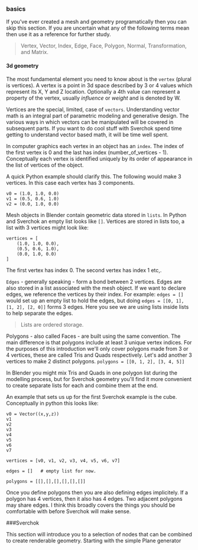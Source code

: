 ### basics

If you've ever created a mesh and geometry programatically then you can skip this section. If you are uncertain what any of the following terms mean then use it as a reference for further study. 

> Vertex, Vector, Index, Edge, Face, Polygon, Normal, Transformation, and Matrix.

#### 3d geometry  
  
The most fundamental element you need to know about is the `vertex` (plural is vertices). A vertex is a point in 3d space described by 3 or 4 values which represent its X, Y and Z location. Optionally a 4th value can represent a property of the vertex, usually _influence_ or _weight_ and is denoted by W.  
  
Vertices are the special, limited, case of `vectors`. Understanding vector math is an integral part of parametric modeling and generative design. The various ways in which vectors can be manipulated will be covered in subsequent parts. If you want to do cool stuff with Sverchok spend time getting to understand vector based math, it will be time well spent.  
  
In computer graphics each vertex in an object has an `index`. The index of the first vertex is 0 and the last has index (number_of_vertices - 1). Conceptually each vertex is identified uniquely by its order of appearance in the list of vertices of the object.

A quick Python example should clarify this. The following would make 3 vertices. In this case each vertex has 3 components.

    v0 = (1.0, 1.0, 0.0)
    v1 = (0.5, 0.6, 1.0)
    v2 = (0.0, 1.0, 0.0)

Mesh objects in Blender contain geometric data stored in `lists`. In Python and Sverchok an empty list looks like `[]`. Vertices are stored in lists too, a list with 3 vertices might look like:

    vertices = [
        (1.0, 1.0, 0.0),
        (0.5, 0.6, 1.0),
        (0.0, 1.0, 0.0)
    ]

The first vertex has index 0. The second vertex has index 1 etc,.

`Edges` - generally speaking - form a bond between 2 vertices. Edges are also stored in a list associated with the mesh object. If we want to declare edges, we reference the vertices by their index. For example: `edges = []` would set up an empty list to hold the edges, but doing `edges = [[0, 1], [1, 2], [2, 0]]` forms 3 edges. Here you see we are using lists inside lists to help separate the edges. 

> Lists are ordered storage.

Polygons - also called Faces - are built using the same convention. The main difference is that polygons include at least 3 unique vertex indices. For the purposes of this introduction we'll only cover polygons made from 3 or 4 vertices, these are called Tris and Quads respectively. Let's add another 3 vertices to make 2 distinct polygons. `polygons = [[0, 1, 2], [3, 4, 5]]` 

In Blender you might mix Tris and Quads in one polygon list during the modelling process, but for Sverchok geometry you'll find it more convenient to create separate lists for each and combine them at the end.  
  
An example that sets us up for the first Sverchok example is the cube. Conceptually in python this looks like:

    v0 = Vector((x,y,z))
    v1
    v2
    v3
    v4
    v5
    v6
    v7
    
    vertices = [v0, v1, v2, v3, v4, v5, v6, v7]
    
    edges = []   # empty list for now.
    
    polygons = [[],[],[],[],[],[]]
    

Once you define polygons then you are also defining edges implicitely. If a polygon has 4 vertices, then it also has 4 edges. Two adjacent polygons may share edges. I think this broadly covers the things you should be comfortable with before Sverchok will make sense.

###Sverchok

This section will introduce you to a selection of nodes that can be combined to create renderable geometry. Starting with the simple Plane generator


